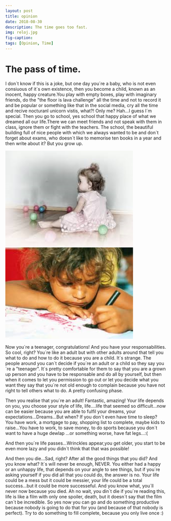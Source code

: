 ```yaml
---
layout: post
title: opinion
date: 2018-08-30
description: The time goes too fast.
img: reloj.jpg
fig-caption: 
tags: [Opinion, Time]
---
```



# The pass of time.
I don´t know if this is a joke, but one day you´re a baby, who is not even consiuous of it´s own existence, then you become a child, known as an inocent, happy creature.You play with empty boxes, play with imaginary friends, do the "the floor is lava challenge" all the time and not to record it and be popular or something like that in the social media, cry all the time and recive nocturanl unicorn vistis, what?! Only me? Hah...I guess I´m special. Then you go to school, yes school that happy place of what we dreamed all our life.There we can meet friends and not speak with them in class, ignore them or fight with the teachers. The school, the beautiful building full of nice people with which we always wanted to be and don´t forget about exams, who doesn´t like to memorise ten books in a year and then write about it? But you grow up. 

<img src="/assets/img/bebe.jpg" width="400" alt="HTML"/>  <img src="/assets/img/nino.jpg" width="400" alt="HTML"/> 


Now you´re a teenager, congratulations! And you have your responsabilities. So cool, right? You´re like an adult but with other adults around that tell you what to do and how to do it because you are a child. It´s strange. The people around you can´t decide if you´re an adult or a child so they say you´re a "teenager". It´s pretty comfortable for them to say that you are a grown up person and you have to be responsable and do all by yourself, but then when it comes to let you permission to go out or let you decide what you want they say that you´re not old enough to complain because you have not right to tell others what to do. A pretty confusing phase.

Then you realise that you´re an adult! Fantastic, amazing! Your life depends on you, you choose your style of life, life....life that seemed so difficult...now can be easier because you are able to fulfil your dreams, your expectations...Dreams...But when? If you don´t even have time to sleep? You have work, a mortgage to pay, shopping list to complete, maybe kids to raise...You have to work, to save money, to do sports because you don´t want to have a huge dewlap ...or something worse, have fat legs...:( 

And then you´re life passes...Wrinckles appear,you get older, you start to be even more lazy and you didn´t think that that was possible!

And then you die...Sad, right? After all the good things that you did? And you know what? It´s will never be enough, NEVER. You either had a happy or an unhappy life, that depends on your angle to see things, but if you´re asking yourself if you did all that you could do, the answer is no. Your life could be a mess but it could be messier, your life could be a total success...but it could be more successeful. And you know what, you´ll never now because you died. Ah no wait, you din´t die if you´re reading this, life is like a film with only one spoiler, death, but it doesn´t say that the film can´t be incredible. So yes now you can go  and do something productive because nobody is going to do that for you (and because of that nobody is perfect). Try to do something to fill complete, because you only live once :)

